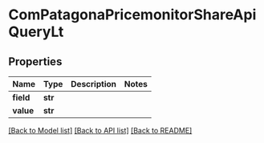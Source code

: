 # ComPatagonaPricemonitorShareApiQueryLt

## Properties
Name | Type | Description | Notes
------------ | ------------- | ------------- | -------------
**field** | **str** |  | 
**value** | **str** |  | 

[[Back to Model list]](../README.md#documentation-for-models) [[Back to API list]](../README.md#documentation-for-api-endpoints) [[Back to README]](../README.md)


